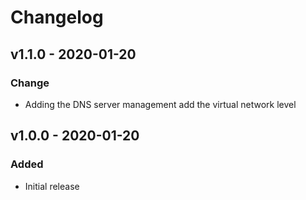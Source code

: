 # Changelog

## v1.1.0 - 2020-01-20
### Change
 - Adding the DNS server management add the virtual network level

## v1.0.0 - 2020-01-20
### Added
- Initial release
